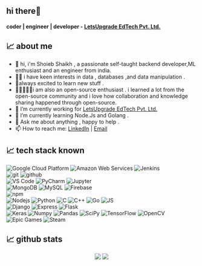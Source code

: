 ## hi there👋
#### coder | engineer | developer - [LetsUpgrade EdTech Pvt. Ltd. ](https://letsupgrade.in)

## &#x1f4c8; about me

- 🧔‍ hi, i'm Shoieb Shaikh , a passionate self-taught backend developer,ML enthusiast  and an engineer from india. 
- 🙋‍♂️ i have keen interests in data , databases ,and data manipulation . 
- 📖always excited to learn new stuff . 
- 🧑🏼‍🤝‍🧑🏾i am also an open-source enthusiast . i learned a lot from the open-source community and i love how collaboration and knowledge sharing happened through open-source.
- 🔭 I’m currently working for [LetsUpgrade EdTech Pvt. Ltd. ](https://letsupgrade.in)
- 🌱 I’m currently learning Node.Js and Golang .
- 💬 Ask me about anything , happy to help .
- 📫 How to reach me: [LinkedIn](https://www.linkedin.com/in/shoieb-shaikh-366439189) | [Email](mailto:shaikhshoieb22@gmail.com)

## &#x1f4c8; tech stack known

<img alt="Google Cloud Platform" src="https://img.shields.io/badge/-Google_Cloud_Platform-1a73e8?style=flat-cylinder&logo=google-cloud&logoColor=white" /> <img alt="Amazon Web Services" src="https://img.shields.io/badge/AWS-%23FF9900.svg?style=flat-cylinder&logo=amazon-aws&logoColor=white" /> <img alt="Jenkins" src="https://img.shields.io/badge/Jenkins-%232C5263.svg?style=flat-cylinder&logo=jenkins&logoColor=white" />
<br>
<img alt="git" src="https://img.shields.io/badge/-Git-F05032?style=flat-cylinder&logo=git&logoColor=white" /> <img alt="github" src="https://img.shields.io/badge/GitHub-%23121011.svg?style=flat-cylinder&logo=github&logoColor=white" /> 
<br>
<img alt="VS Code" src="https://img.shields.io/badge/VS%20Code-0078d7.svg?style=flat-cylinder&logo=visual-studio-code&logoColor=white" /> <img alt="PyCharm" src="https://img.shields.io/badge/PyCharm-143?style=flat-cylinder&logo=pycharm&logoColor=black&color=black&labelColor=green" /> <img alt="Jupyter" src="https://img.shields.io/badge/Jupyter-%23FA0F00.svg?style=flat-cylinder&logo=jupyter&logoColor=white" />
<br>
<img alt="MongoDB" src="https://img.shields.io/badge/-MongoDB-13aa52?style=flat-cylinder&logo=mongodb&logoColor=white" /> <img alt="MySQL" src="https://img.shields.io/badge/MySQL-%2300f.svg?style=flat-cylinder&logo=mysql&logoColor=white" /> <img alt="Firebase" src="https://img.shields.io/badge/Firebase-%23039BE5.svg?style=flat-cylinder&logo=firebase" />
<br>
<img alt="npm" src="https://img.shields.io/badge/-NPM-CB3837?style=flat-cylinder&logo=npm&logoColor=white" />
<br>
<img alt="Nodejs" src="https://img.shields.io/badge/-Nodejs-43853d?style=flat-cylinder&logo=Node.js&logoColor=white" /> <img alt="Python" src="https://img.shields.io/badge/-Python-306998?style=flat-cylinder&logo=Python&logoColor=white" /> <img alt="C" src="https://img.shields.io/badge/C-%2300599C.svg?style=flat-cylinder&logo=c&logoColor=white" /> <img alt="C++" src="https://img.shields.io/badge/C++-%2300599C.svg?style=flat-cylinder&logo=c%2B%2B&logoColor=white" /> <img alt="Go" src="https://img.shields.io/badge/Go-%2300ADD8.svg?style=flat-cylinder&logo=go&logoColor=white" /> <img alt="JS" src="https://img.shields.io/badge/JS-%23323330.svg?style=flat-cylinder&logo=javascript&logoColor=%23F7DF1E" />
<br>
<img alt="Django" src="https://img.shields.io/badge/Django-%23092E20.svg?style=flat-cylinder&logo=django&logoColor=white" /> <img alt="Express" src="https://img.shields.io/badge/Express.js-%23404d59.svg?style=flat-cylinder&logo=express&logoColor=%2361DAFB" /> <img alt="Flask" src="https://img.shields.io/badge/Flask-%23000.svg?style=flat-cylinder&logo=flask&logoColor=white" />
<br>
<img alt="Keras" src="https://img.shields.io/badge/Keras-%23D00000.svg?style=flat-cylinder&logo=Keras&logoColor=white" /> <img alt="Numpy" src="https://img.shields.io/badge/Numpy-%23013243.svg?style=flat-cylinder&logo=numpy&logoColor=white" /> <img alt="Pandas" src="https://img.shields.io/badge/Pandas-%23150458.svg?style=flat-cylinder&logo=pandas&logoColor=white" /> <img alt="SciPy" src="https://img.shields.io/badge/SciPy-%230C55A5.svg?style=flat-cylinder&logo=scipy&logoColor=white" /> <img alt="TensorFlow" src="https://img.shields.io/badge/TensorFlow-%23FF6F00.svg?style=flat-cylinder&logo=TensorFlow&logoColor=white" /> <img alt="OpenCV" src="https://img.shields.io/badge/OpenCV-%23white.svg?style=flat-cylinder&logo=opencv&logoColor=white" />
<br>
<img alt="Epic Games" src="https://img.shields.io/badge/EpicGames-%23313131.svg?style=flat-cylinder&logo=epicgames&logoColor=white" /> <img alt="Steam" src="https://img.shields.io/badge/Steam-%23000000.svg?style=folat-cylinder&logo=steam&logoColor=white" />

## &#x1f4c8; github stats
<p align="center">
  <img  src="https://github-readme-stats.vercel.app/api?username=shaikhshoieb22&show_icons=true&theme=gotham&layout=compact&include_all_commits=true" />
  <img  src="https://github-readme-stats.vercel.app/api/top-langs/?username=shaikhshoieb22&hide=TeX&layout=compact&theme=gotham" />
</p>
